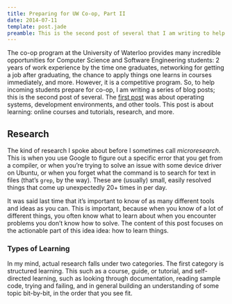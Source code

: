 ```yaml
---
title: Preparing for UW Co-op, Part II
date: 2014-07-11
template: post.jade
preamble: This is the second post of several that I am writing to help incoming University of Waterloo Computer Science of Software Engineering students prepare for the competitive co-op program at Waterloo. I am writing it with the help of many friends of mine; this is a group endeavour. You can read the first post <a href="/blog/posts/preparing-for-uw-coop-part-one/">here</a>.
---
```


[first post]: /blog/posts/preparing-for-uw-coop-part-one/

The co-op program at the University of Waterloo provides many incredible opportunities for Computer Science and Software Engineering students: 2 years of work experience by the time one graduates, networking for getting a job after graduating, the chance to apply things one learns in courses immediately, and more. However, it is a competitive program. So, to help incoming students prepare for co-op, I am writing a series of blog posts; this is the second post of several. The [first post] was about operating systems, development environments, and other tools. This post is about learning: online courses and tutorials, research, and more.

## Research

The kind of research I spoke about before I sometimes call *microresearch*. This is when you use Google to figure out a specific error that you get from a compiler, or when you&rsquo;re trying to solve an issue with some device driver on Ubuntu, or when you forget what the command is to search for text in files (that&rsquo;s `grep`, by the way). These are (usually) small, easily resolved things that come up unexpectedly 20+ times in per day.

It was said last time that it&rsquo;s important to know of as many different tools and ideas as you can. This is important, because when you know of a lot of different things, you often know what to learn about when you encounter problems you don&rsquo;t know how to solve. The content of this post focuses on the actionable part of this idea idea: how to learn things. 

### Types of Learning 

In my mind, actual research falls under two categories. The first category is structured learning. This such as a course, guide, or tutorial, and self-directed learning, such as looking through documentation, reading sample code, trying and failing, and in general building an understanding of some topic bit-by-bit, in the order that you see fit.


